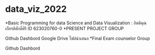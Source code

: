 # data_viz_2022
*Basic Programming for data Science and Data Visualization : กิตติคุณ เกียรติศักดิ์ศิริ ID 623020760-0
*PRESENT PROJECT  GROUP

Github
Dashbord
Google Drive
ไฟล์นำเสนอ
*Final Exam counselor Group

Github
Dashbord
